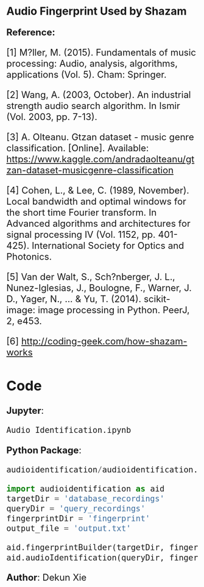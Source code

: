 # Audio Fingerprint Used by Shazam
<font size =5>

**Reference:** 

[1] M?ller, M. (2015). Fundamentals of music processing: Audio, analysis, algorithms, applications (Vol. 5). Cham: 
Springer.

[2] Wang, A. (2003, October). An industrial strength audio search algorithm. In Ismir (Vol. 2003, pp. 7-13).

[3] A. Olteanu. Gtzan dataset - music genre classification. [Online]. Available: 
https://www.kaggle.com/andradaolteanu/gtzan-dataset-musicgenre-classification

[4] Cohen, L., & Lee, C. (1989, November). Local bandwidth and optimal windows for the short time Fourier 
transform. In Advanced algorithms and architectures for signal processing IV (Vol. 1152, pp. 401-425). 
International Society for Optics and Photonics.

[5] Van der Walt, S., Sch?nberger, J. L., Nunez-Iglesias, J., Boulogne, F., Warner, J. D., Yager, N., ... & Yu, T. 
(2014). scikit-image: image processing in Python. PeerJ, 2, e453.

[6] http://coding-geek.com/how-shazam-works

<font>

## Code

**Jupyter**:
```python
Audio Identification.ipynb 
```

**Python Package**:
```python
audioidentification/audioidentification.py

import audioidentification as aid
targetDir = 'database_recordings'
queryDir = 'query_recordings'
fingerprintDir = 'fingerprint'
output_file = 'output.txt'

aid.fingerprintBuilder(targetDir, fingerprintDir)
aid.audioIdentification(queryDir, fingerprintDir, output_file)
```
**Author**: Dekun Xie


